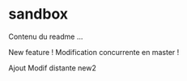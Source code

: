 # sandbox

Contenu du readme ...

New feature !
Modification concurrente en master !

Ajout
Modif distante new2
